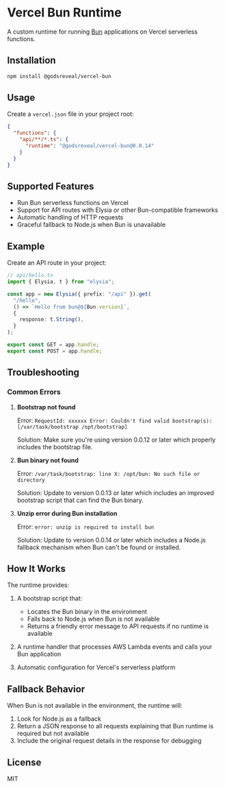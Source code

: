 # Vercel Bun Runtime

A custom runtime for running [Bun](https://bun.sh) applications on Vercel serverless functions.

## Installation

```bash
npm install @godsreveal/vercel-bun
```

## Usage

Create a `vercel.json` file in your project root:

```json
{
  "functions": {
    "api/**/*.ts": {
      "runtime": "@godsreveal/vercel-bun@0.0.14"
    }
  }
}
```

## Supported Features

- Run Bun serverless functions on Vercel
- Support for API routes with Elysia or other Bun-compatible frameworks
- Automatic handling of HTTP requests
- Graceful fallback to Node.js when Bun is unavailable

## Example

Create an API route in your project:

```typescript
// api/hello.ts
import { Elysia, t } from "elysia";

const app = new Elysia({ prefix: "/api" }).get(
  "/hello",
  () => `Hello from bun@${Bun.version}`,
  {
    response: t.String(),
  }
);

export const GET = app.handle;
export const POST = app.handle;
```

## Troubleshooting

### Common Errors

1. **Bootstrap not found**

   Error: `RequestId: xxxxxx Error: Couldn't find valid bootstrap(s): [/var/task/bootstrap /opt/bootstrap]`

   Solution: Make sure you're using version 0.0.12 or later which properly includes the bootstrap file.

2. **Bun binary not found**

   Error: `/var/task/bootstrap: line X: /opt/bun: No such file or directory`

   Solution: Update to version 0.0.13 or later which includes an improved bootstrap script that can find the Bun binary.

3. **Unzip error during Bun installation**

   Error: `error: unzip is required to install bun`

   Solution: Update to version 0.0.14 or later which includes a Node.js fallback mechanism when Bun can't be found or installed.

## How It Works

The runtime provides:

1. A bootstrap script that:

   - Locates the Bun binary in the environment
   - Falls back to Node.js when Bun is not available
   - Returns a friendly error message to API requests if no runtime is available

2. A runtime handler that processes AWS Lambda events and calls your Bun application

3. Automatic configuration for Vercel's serverless platform

## Fallback Behavior

When Bun is not available in the environment, the runtime will:

1. Look for Node.js as a fallback
2. Return a JSON response to all requests explaining that Bun runtime is required but not available
3. Include the original request details in the response for debugging

## License

MIT
